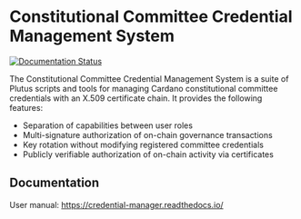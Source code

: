 # Constitutional Committee Credential Management System

[![Documentation Status](https://readthedocs.org/projects/credential-manager/badge/?version=latest)](https://credential-manager.readthedocs.io/en/latest/?badge=latest)

The Constitutional Committee Credential Management System is a suite of Plutus
scripts and tools for managing Cardano constitutional committee credentials
with an X.509 certificate chain. It provides the following features:

* Separation of capabilities between user roles
* Multi-signature authorization of on-chain governance transactions
* Key rotation without modifying registered committee credentials
* Publicly verifiable authorization of on-chain activity via certificates

## Documentation

User manual: <a href="https://credential-manager.readthedocs.io/" target="_blank">https://credential-manager.readthedocs.io/</a>

